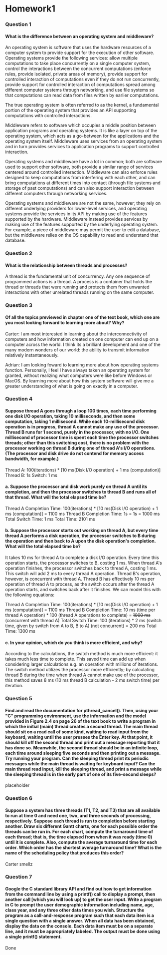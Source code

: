 # Homework1

### Question 1
#### What is the difference between an operating system and middleware?

An operating system is software that uses the hardware resources of a computer system to provide support for the execution of other software.
Operating systems provide the following services: allow multiple computations to take place concurrently on a single computer system, control
the interactions between the concurrent computations (enforce rules, provide isolated, private areas of memory), provide support for controlled
interaction of computations even if they do not run concurrently, provide support for controlled interaction of computations spread among different
computer systems through networking, and use file systems so that computations can read data from files written by earlier computations. 

The true operating system is often referred to as the kernel, a fundamental portion of the operating system that provides an API supporting
computations with controlled interactions.

Middleware refers to software which occupies a middle position between application programs and operating systems. It is like a layer on top of the
operating system, which acts as a go-between for the applications and the operating system itself. Middleware uses services from an operating system
and in turn provides services to application programs to support controlled interaction.

Operating systems and middleware have a lot in common; both are software used to support other software, both provide a similar range of services
centered around controlled interaction. Middleware can also enforce rules designed to keep computations from interfering with each other, and can
bring computations at different times into contact (through file systems and storage of past computations) and can also support interaction 
between different computers through networking services.

Operating systems and middleware are not the same, however; they rely on different underlying providers for lower-level services, and operating 
systems provide the services in its API by making use of the features supported by the hardware. Middleware instead provides services by making use
of the features supported by the underlying operating system. For example, a piece of middleware may permit the user to edit a database, but the
middleware relies on the OS capability to read and understand that database.

### Question 2
#### What is the relationship between threads and processes?

A thread is the fundamental unit of concurrency. Any one sequence of programmed actions is a thread. A process is a container that holds the thread
or threads that were running and protects them from unwanted interactions with other unrelated threads running on the same computer. 

### Question 3
#### Of all the topics previewed in chapter one of the text book, which one are you most looking forward to learning more about? Why?

Carter: I am most interested in learning about the interconnectivity of computers and how information created on one computer can end up on a computer across the world. I think its a brilliant development and one of the many modern wonders of our world: the ability to transmit information relatively instantaneously.

Adrian: I am looking foward to learning more about how operating systems function. Personally, I feel I have always taken an operating system for granted, without realizing what computers were like before Windows or MacOS. By learning more about how this system software will give me a greater understanding of what is going on exactly in a computer.

### Question 4
#### Suppose thread A goes through a loop 100 times, each time performing one disk I/O operation, taking 10 milliseconds, and then some computation, taking 1 millisecond. While each 10-millisecond disk operation is in progress, thread A cannot make any use of the processor. Thread B runs for 1 second, purely in the processor, with no I/O. One millisecond of processor time is spent each time the processor switches threads; other than this switching cost, there is no problem with the processor working on thread B during one of thread A's I/O operations. (The processor and disk drive do not contend for memory access bandwidth, for example.)

Thread A: 100(iterations) * [10 ms(Disk I/O operation) + 1 ms (computation)]
Thread B: 1s
Switch: 1 ms

#### a. Suppose the processor and disk work purely on thread A until its completion, and then the processor switches to thread B and runs all of that thread. What will the total elapsed time be?

Thread A Completion Time: 100(iterations) * [10 ms(Disk I/O operation) + 1 ms (computation)] = 1100 ms
Thread B Completion Time: 1s = 1s = 1000 ms
Total Switch Time: 1 ms
Total Time: 2101 ms

#### b. Suppose the processor starts out working on thread A, but every time thread A performs a disk operation, the processor switches to B during the operation and then back to A upon the disk operation's completion. What will the total elapsed time be?
It takes 10 ms for thread A to complete a disk I/O operation. Every time this operation starts, the processor switches to B, costing 1 ms. When thread A's operation finishes, the processor switches back to thread A, costing 1 ms.
This switch will add 2 ms to every thread A operation. Thread B's operation, however,  is concurrent with thread A. Thread B has effectively 10 ms per operation of thread A to process, as the switch occurs after the thread A operation starts, and switches back after it finishes. We can model this with the following equations:

Thread A Completion Time: 100(iterations) * [10 ms(Disk I/O operation) + 1 ms (computation)] = 1100 ms
Thread B Completion Time: 10 ms (time per thread A operation) * 100 (thread A operations to complete) = <s>1000 ms</s> (concurrent with thread A)
Total Switch Time: 100 (iterations) * 2 ms (switch time, given by switch from A to B, B to A) (not concurrent) = 200 ms
Total Time: 1300 ms

#### c. In your opinion, which do you think is more efficient, and why?

According to the calculations, the switch method is much more efficient: it takes much less time to complete. This saved time can add up when considering larger calculations e.g. an operation with millions of iterations. The switch method utilizes the processor more efficiently; by calculating thread B during the time when thread A cannot make use of the processor, this method saves 8 ms (10 ms thread B calculation - 2 ms switch time) per iteration.

### Question 5
####  Find and read the documentation for pthread_cancel(). Then, using your "C" programming environment, use the information and the model provided in Figure 2.4 on page 26 of the text book to write a program in which the initial (main) thread creates a second thread. The main thread should sit on a read call of some kind, waiting to read input from the keyboard, waiting until the user presses the Enter key. At that point, it should kill off the second thread and print out a message reporting that it has done so. Meanwhile, the second thread should be in an infinite loop, each time around sleeping five seconds and then printing out a message. Try running your program. Can the sleeping thread print its  periodic messages while the main thread is waiting for keyboard input? Can the main thread read input, kill the sleeping thread, and print a message while the sleeping thread is in the early part of one of its five-second sleeps?

placeholder

### Question 6
#### Suppose a system has three threads (T1, T2, and T3) that are all available to run at time 0 and need one, two, and three seconds of processing, respectively. Suppose each thread is run to completion before starting another. Draw six different Gantt charts, one for each possible order the threads can be run in. For each chart, compute the turnaround time of each thread; that is, the time elapsed from when it was ready (time 0) until it is complete. Also, compute the average turnaround time for each order. Which order has the shortest average turnaround time? What is the name of the scheduling policy that produces this order?

Carter smellz

### Question 7
#### Google the C standard library API and find out how to get information from the command line by using a printf() call to display a prompt, then another call [which you will look up] to get the user input. Write a program in C to prompt the user demographic information including name, age, class year, and any three other data times you wish. Structure the program as a call-and-response program such that each data item is a single question with a single answer. When all data has been obtained, display the data on the console. Each data item must be on a separate line, and it must be appropriately labeled. The output must be done using a single printf() statement.

Done